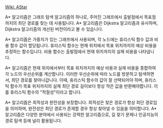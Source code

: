 [Wiki: AStar](https://en.wikipedia.org/wiki/A*_search_algorithm)

A* 알고리즘은 그래프 탐색 알고리즘의 하나로, 주어진 그래프에서 출발점에서 목표점까지의 최단 경로를 찾는 데 사용됩니다. A* 알고리즘은 Dijkstra 알고리즘과 유사하며, Dijkstra 알고리즘의 개선된 버전이라고 볼 수 있습니다.

A* 알고리즘은 가중치가 있는 그래프에서 사용되며, 각 노드에는 휴리스틱 함수 값과 비용 함수 값이 할당됩니다. 휴리스틱 함수는 현재 위치에서 목표 위치까지의 예상 비용을 추정하는 함수입니다. 비용 함수는 출발점에서 현재 위치까지의 실제 비용을 나타냅니다.

A* 알고리즘은 현재 위치에서부터 목표 위치까지의 예상 비용과 실제 비용을 종합하여 각 노드의 우선순위를 계산합니다. 이러한 우선순위에 따라 노드를 방문하고 탐색하면서, 최단 경로를 찾아나갑니다. 이때, 휴리스틱 함수의 값이 잘 선택되어야 하며, 휴리스틱 함수가 목표 위치까지의 실제 최단 경로 길이보다 항상 작은 값을 반환해야합니다. 이를 휴리스틱 함수의 "적절성"이라고 합니다.

A* 알고리즘은 최적성과 완전성을 보장합니다. 최적성은 찾은 경로가 항상 최단 경로임을 의미하며, 완전성은 최단 경로가 존재할 경우 항상 찾아낼 수 있음을 의미합니다. A* 알고리즘은 다양한 분야에서 사용되는 강력한 알고리즘으로, 길 찾기 문제나 인공지능의 경로 탐색 등에 널리 활용됩니다.
